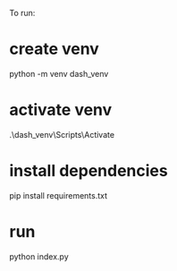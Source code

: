 To run:

# create venv
python -m venv dash_venv

# activate venv
.\dash_venv\Scripts\Activate

# install dependencies
pip install requirements.txt

# run 
python index.py
